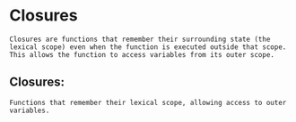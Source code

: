 # Closures
    Closures are functions that remember their surrounding state (the lexical scope) even when the function is executed outside that scope. 
    This allows the function to access variables from its outer scope.


## Closures: 
    Functions that remember their lexical scope, allowing access to outer variables.
